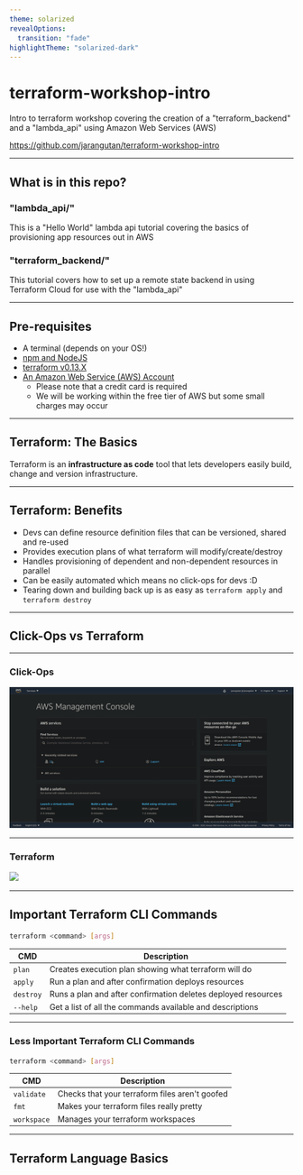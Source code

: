 ```yaml
---
theme: solarized
revealOptions:
  transition: "fade"
highlightTheme: "solarized-dark"
---
```


# terraform-workshop-intro
Intro to terraform workshop covering the creation of a "terraform_backend" and a "lambda_api" using Amazon Web Services (AWS)

https://github.com/jarangutan/terraform-workshop-intro

---

## What is in this repo?
### "lambda_api/"
This is a "Hello World" lambda api tutorial covering the basics of provisioning app resources out in AWS

### "terraform_backend/"
This tutorial covers how to set up a remote state backend in using Terraform Cloud for use with the "lambda_api"

---

## Pre-requisites
- A terminal (depends on your OS!)
- [npm and NodeJS](https://www.npmjs.com/get-npm)
- [terraform v0.13.X](https://www.terraform.io/downloads.html)
- [An Amazon Web Service (AWS) Account](https://aws.amazon.com/)
    - Please note that a credit card is required
    - We will be working within the free tier of AWS but some small charges may occur

---

## Terraform: The Basics
Terraform is an **infrastructure as code** tool that lets developers easily build, change and version infrastructure. 

---

## Terraform: Benefits
- Devs can define resource definition files that can be versioned, shared and re-used
- Provides execution plans of what terraform will modify/create/destroy
- Handles provisioning of dependent and non-dependent resources in parallel
- Can be easily automated which means no click-ops for devs :D
- Tearing down and building back up is as easy as `terraform apply` and `terraform destroy`

---

## Click-Ops vs Terraform

----

### Click-Ops
![ ](./images/s3bucket.gif)

----

### Terraform
![ ](./images/terraform.gif)

---

## Important Terraform CLI Commands
```bash
terraform <command> [args]
```

| CMD | Description |
| ----- | -------|
| `plan` | Creates execution plan showing what terraform will do |
| `apply` | Run a plan and after confirmation deploys resources |
| `destroy` | Runs a plan and after confirmation deletes deployed resources |
| `--help` | Get a list of all the commands available and descriptions |

----

### Less Important Terraform CLI Commands
```bash
terraform <command> [args]
```

| CMD | Description |
| ----- | -------|
| `validate` | Checks that your terraform files aren't goofed |
| `fmt` | Makes your terraform files really pretty |
| `workspace` | Manages your terraform workspaces |

---

## Terraform Language Basics

